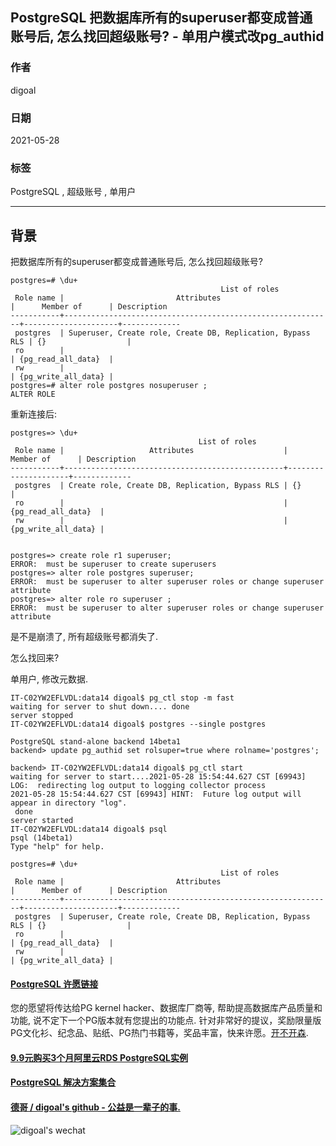 ## PostgreSQL 把数据库所有的superuser都变成普通账号后, 怎么找回超级账号?  - 单用户模式改pg_authid    
  
### 作者  
digoal  
  
### 日期  
2021-05-28  
  
### 标签  
PostgreSQL , 超级账号 , 单用户   
  
----  
  
## 背景  
  
把数据库所有的superuser都变成普通账号后, 怎么找回超级账号?    
  
```  
postgres=# \du+  
                                               List of roles  
 Role name |                         Attributes                         |      Member of      | Description   
-----------+------------------------------------------------------------+---------------------+-------------  
 postgres  | Superuser, Create role, Create DB, Replication, Bypass RLS | {}                  |   
 ro        |                                                            | {pg_read_all_data}  |   
 rw        |                                                            | {pg_write_all_data} |   
postgres=# alter role postgres nosuperuser ;  
ALTER ROLE  
```  
  
重新连接后:  
  
```  
postgres=> \du+  
                                          List of roles  
 Role name |                   Attributes                    |      Member of      | Description   
-----------+-------------------------------------------------+---------------------+-------------  
 postgres  | Create role, Create DB, Replication, Bypass RLS | {}                  |   
 ro        |                                                 | {pg_read_all_data}  |   
 rw        |                                                 | {pg_write_all_data} |   
  
  
postgres=> create role r1 superuser;  
ERROR:  must be superuser to create superusers  
postgres=> alter role postgres superuser;  
ERROR:  must be superuser to alter superuser roles or change superuser attribute  
postgres=> alter role ro superuser ;  
ERROR:  must be superuser to alter superuser roles or change superuser attribute  
```  
  
是不是崩溃了, 所有超级账号都消失了.    
  
怎么找回来?   
  
单用户, 修改元数据.   
  
```  
IT-C02YW2EFLVDL:data14 digoal$ pg_ctl stop -m fast  
waiting for server to shut down.... done  
server stopped  
IT-C02YW2EFLVDL:data14 digoal$ postgres --single postgres  
  
PostgreSQL stand-alone backend 14beta1  
backend> update pg_authid set rolsuper=true where rolname='postgres';  
```  
  
```  
backend> IT-C02YW2EFLVDL:data14 digoal$ pg_ctl start  
waiting for server to start....2021-05-28 15:54:44.627 CST [69943] LOG:  redirecting log output to logging collector process  
2021-05-28 15:54:44.627 CST [69943] HINT:  Future log output will appear in directory "log".  
 done  
server started  
IT-C02YW2EFLVDL:data14 digoal$ psql  
psql (14beta1)  
Type "help" for help.  
  
postgres=# \du+  
                                               List of roles  
 Role name |                         Attributes                         |      Member of      | Description   
-----------+------------------------------------------------------------+---------------------+-------------  
 postgres  | Superuser, Create role, Create DB, Replication, Bypass RLS | {}                  |   
 ro        |                                                            | {pg_read_all_data}  |   
 rw        |                                                            | {pg_write_all_data} |   
```  
  
  
  
  
#### [PostgreSQL 许愿链接](https://github.com/digoal/blog/issues/76 "269ac3d1c492e938c0191101c7238216")
您的愿望将传达给PG kernel hacker、数据库厂商等, 帮助提高数据库产品质量和功能, 说不定下一个PG版本就有您提出的功能点. 针对非常好的提议，奖励限量版PG文化衫、纪念品、贴纸、PG热门书籍等，奖品丰富，快来许愿。[开不开森](https://github.com/digoal/blog/issues/76 "269ac3d1c492e938c0191101c7238216").  
  
  
#### [9.9元购买3个月阿里云RDS PostgreSQL实例](https://www.aliyun.com/database/postgresqlactivity "57258f76c37864c6e6d23383d05714ea")
  
  
#### [PostgreSQL 解决方案集合](https://yq.aliyun.com/topic/118 "40cff096e9ed7122c512b35d8561d9c8")
  
  
#### [德哥 / digoal's github - 公益是一辈子的事.](https://github.com/digoal/blog/blob/master/README.md "22709685feb7cab07d30f30387f0a9ae")
  
  
![digoal's wechat](../pic/digoal_weixin.jpg "f7ad92eeba24523fd47a6e1a0e691b59")
  
